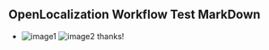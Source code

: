 ## OpenLocalization Workflow Test MarkDown
* ![image1](.\73e7cf63-f54f-4ffc-8fec-a7af7923e0fe.PNG)   ![image2](.\ad4fd076-926e-45b3-99c4-750854611f6b.png) 
thanks!